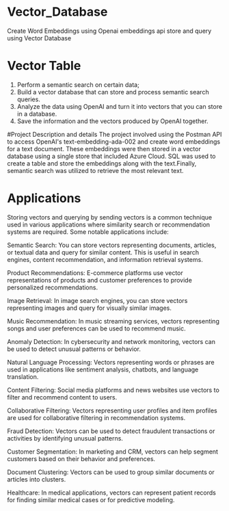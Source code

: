 # Vector_Database
Create Word Embeddings using Openai embeddings api 
store and query using Vector Database


# Vector Table
1) Perform a semantic search on certain data;
2) Build a vector database that can store and process semantic search queries.
3) Analyze the data using OpenAI and turn it into vectors that you can store in a database.
4) Save the information and the vectors produced by OpenAI together.

#Project Description and details 
The project involved using the Postman API to access OpenAI's text-embedding-ada-002 and create word embeddings for a text document. These embeddings were then stored in a vector database using a single store that included Azure Cloud. SQL was used to create a table and store the embeddings along with the text. ​Finally, semantic search was utilized to retrieve the most relevant text.

# Applications
Storing vectors and querying by sending vectors is a common technique used in various applications where similarity search or recommendation systems are required. Some notable applications include:

Semantic Search: You can store vectors representing documents, articles, or textual data and query for similar content. This is useful in search engines, content recommendation, and information retrieval systems.

Product Recommendations: E-commerce platforms use vector representations of products and customer preferences to provide personalized recommendations.

Image Retrieval: In image search engines, you can store vectors representing images and query for visually similar images.

Music Recommendation: In music streaming services, vectors representing songs and user preferences can be used to recommend music.

Anomaly Detection: In cybersecurity and network monitoring, vectors can be used to detect unusual patterns or behavior.

Natural Language Processing: Vectors representing words or phrases are used in applications like sentiment analysis, chatbots, and language translation.

Content Filtering: Social media platforms and news websites use vectors to filter and recommend content to users.

Collaborative Filtering: Vectors representing user profiles and item profiles are used for collaborative filtering in recommendation systems.

Fraud Detection: Vectors can be used to detect fraudulent transactions or activities by identifying unusual patterns.

Customer Segmentation: In marketing and CRM, vectors can help segment customers based on their behavior and preferences.

Document Clustering: Vectors can be used to group similar documents or articles into clusters.

Healthcare: In medical applications, vectors can represent patient records for finding similar medical cases or for predictive modeling.
